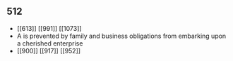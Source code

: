 ## 512
- [[613]] [[991]] [[1073]] 
- A is prevented by family and business obligations from embarking upon a cherished enterprise
- [[900]] [[917]] [[952]] 

